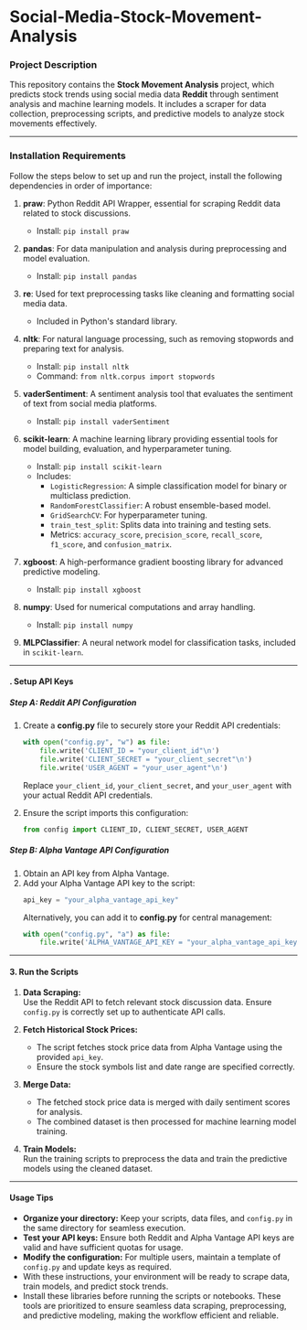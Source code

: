 # Social-Media-Stock-Movement-Analysis
### Project Description  

This repository contains the **Stock Movement Analysis** project, which predicts stock trends using social media data **Reddit** through sentiment analysis and machine learning models. It includes a scraper for data collection, preprocessing scripts, and predictive models to analyze stock movements effectively.  

---

### Installation Requirements  

Follow the steps below to set up and run the project, install the following dependencies in order of importance:  

1. **praw**: Python Reddit API Wrapper, essential for scraping Reddit data related to stock discussions.  
   - Install: `pip install praw`  

2. **pandas**: For data manipulation and analysis during preprocessing and model evaluation.  
   - Install: `pip install pandas`  

3. **re**: Used for text preprocessing tasks like cleaning and formatting social media data.  
   - Included in Python's standard library.  

4. **nltk**: For natural language processing, such as removing stopwords and preparing text for analysis.  
   - Install: `pip install nltk`  
   - Command: `from nltk.corpus import stopwords`  

5. **vaderSentiment**: A sentiment analysis tool that evaluates the sentiment of text from social media platforms.  
   - Install: `pip install vaderSentiment`  

6. **scikit-learn**: A machine learning library providing essential tools for model building, evaluation, and hyperparameter tuning.  
   - Install: `pip install scikit-learn`  
   - Includes:  
     - `LogisticRegression`: A simple classification model for binary or multiclass prediction.  
     - `RandomForestClassifier`: A robust ensemble-based model.  
     - `GridSearchCV`: For hyperparameter tuning.  
     - `train_test_split`: Splits data into training and testing sets.  
     - Metrics: `accuracy_score`, `precision_score`, `recall_score`, `f1_score`, and `confusion_matrix`.  

7. **xgboost**: A high-performance gradient boosting library for advanced predictive modeling.  
   - Install: `pip install xgboost`  

8. **numpy**: Used for numerical computations and array handling.  
   - Install: `pip install numpy`  

9. **MLPClassifier**: A neural network model for classification tasks, included in `scikit-learn`.  

---
#### **. Setup API Keys**  

##### **Step A: Reddit API Configuration**  
1. Create a **config.py** file to securely store your Reddit API credentials:  
   ```python
   with open("config.py", "w") as file:
       file.write('CLIENT_ID = "your_client_id"\n')
       file.write('CLIENT_SECRET = "your_client_secret"\n')
       file.write('USER_AGENT = "your_user_agent"\n')
   ```  
   Replace `your_client_id`, `your_client_secret`, and `your_user_agent` with your actual Reddit API credentials.  

2. Ensure the script imports this configuration:  
   ```python
   from config import CLIENT_ID, CLIENT_SECRET, USER_AGENT
   ```

##### **Step B: Alpha Vantage API Configuration**  
1. Obtain an API key from Alpha Vantage.  
2. Add your Alpha Vantage API key to the script:  
   ```python
   api_key = "your_alpha_vantage_api_key"
   ```
   Alternatively, you can add it to **config.py** for central management:  
   ```python
   with open("config.py", "a") as file:
       file.write('ALPHA_VANTAGE_API_KEY = "your_alpha_vantage_api_key"\n')
   ```

---

#### **3. Run the Scripts**  

1. **Data Scraping:**  
   Use the Reddit API to fetch relevant stock discussion data. Ensure `config.py` is correctly set up to authenticate API calls.

2. **Fetch Historical Stock Prices:**  
   - The script fetches stock price data from Alpha Vantage using the provided `api_key`.  
   - Ensure the stock symbols list and date range are specified correctly.  

3. **Merge Data:**  
   - The fetched stock price data is merged with daily sentiment scores for analysis.  
   - The combined dataset is then processed for machine learning model training.

4. **Train Models:**  
   Run the training scripts to preprocess the data and train the predictive models using the cleaned dataset.

---

#### **Usage Tips**  
- **Organize your directory:** Keep your scripts, data files, and `config.py` in the same directory for seamless execution.  
- **Test your API keys:** Ensure both Reddit and Alpha Vantage API keys are valid and have sufficient quotas for usage.  
- **Modify the configuration:** For multiple users, maintain a template of `config.py` and update keys as required.
- With these instructions, your environment will be ready to scrape data, train models, and predict stock trends.
- Install these libraries before running the scripts or notebooks. These tools are prioritized to ensure seamless data scraping, preprocessing, and predictive modeling, making the workflow efficient and reliable.
